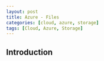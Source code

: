 ```yaml
---
layout: post
title: Azure - Files
categories: [cloud, azure, storage]
tags: [Cloud, Azure, Storage]
---
```


## Introduction
